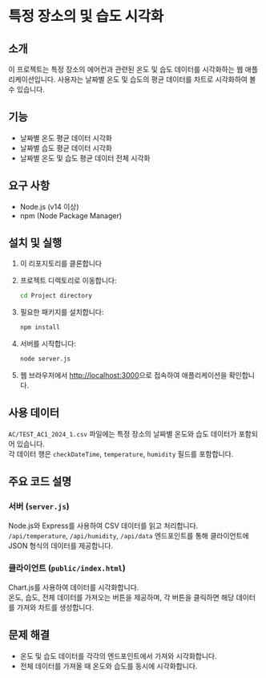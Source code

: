 # 특정 장소의 및 습도 시각화

## 소개
이 프로젝트는 특정 장소의 에어컨과 관련된 온도 및 습도 데이터를 시각화하는 웹 애플리케이션입니다. 사용자는 날짜별 온도 및 습도의 평균 데이터를 차트로 시각화하여 볼 수 있습니다.

## 기능
- 날짜별 온도 평균 데이터 시각화
- 날짜별 습도 평균 데이터 시각화
- 날짜별 온도 및 습도 평균 데이터 전체 시각화

## 요구 사항
- Node.js (v14 이상)
- npm (Node Package Manager)

## 설치 및 실행
1. 이 리포지토리를 클론합니다

2. 프로젝트 디렉토리로 이동합니다:
   ```bash
   cd Project directory

3. 필요한 패키지를 설치합니다:
   ```bash
   npm install

4. 서버를 시작합니다:
   ```bash
   node server.js

5. 웹 브라우저에서 [http://localhost:3000](http://localhost:3000)으로 접속하여 애플리케이션을 확인합니다.



## 사용 데이터
`AC/TEST_AC1_2024_1.csv` 파일에는 특정 장소의 날짜별 온도와 습도 데이터가 포함되어 있습니다.<br> 각 데이터 행은 `checkDateTime`, `temperature`, `humidity` 필드를 포함합니다.

## 주요 코드 설명
### 서버 (`server.js`)
Node.js와 Express를 사용하여 CSV 데이터를 읽고 처리합니다.<br> `/api/temperature`, `/api/humidity`, `/api/data` 엔드포인트를 통해 클라이언트에 JSON 형식의 데이터를 제공합니다.

### 클라이언트 (`public/index.html`)
Chart.js를 사용하여 데이터를 시각화합니다.<br> 온도, 습도, 전체 데이터를 가져오는 버튼을 제공하며, 각 버튼을 클릭하면 해당 데이터를 가져와 차트를 생성합니다.

## 문제 해결
- 온도 및 습도 데이터를 각각의 엔드포인트에서 가져와 시각화합니다.
- 전체 데이터를 가져올 때 온도와 습도를 동시에 시각화합니다.
